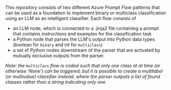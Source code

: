 This repository consists of two different Azure Prompt Flow patterns that can be used as a foundation to implement binary or multiclass classification using an LLM as an intelligent classifier. Each flow consists of
- an LLM node, which is connected to a .jinja2 file containing a prompt that contains instructions and examples for the classification task
- a Python node that parses the LLM's output into Python data types (boolean for `binary` and int for `multiclass`)
- a set of Python nodes downstream of the parser that are activated by mutually exclusive outputs from the parser.

*Note: the `multiclass` flow is coded such that only one class at at time (or otherwise 'None') can be triggered; but it is possible to create a multilabel (or multivalue) classifier instead, where the parser outputs a list of found classes rather than a string indicating only one.*
